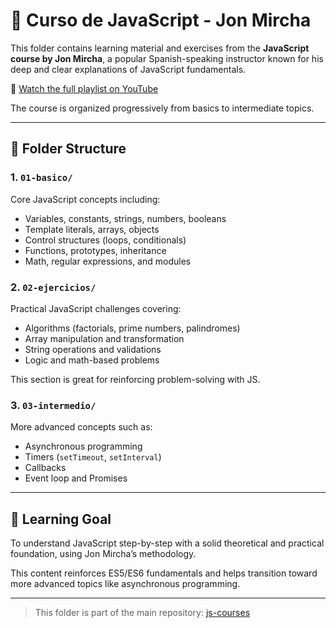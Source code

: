 # 📘 Curso de JavaScript - Jon Mircha

This folder contains learning material and exercises from the **JavaScript course by Jon Mircha**, a popular Spanish-speaking instructor known for his deep and clear explanations of JavaScript fundamentals.

🔗 [Watch the full playlist on YouTube](https://www.youtube.com/playlist?list=PLvq-jIkSeTUZ6QgYYO3MwG9EMqC-KoLXA)

The course is organized progressively from basics to intermediate topics.

---

## 📂 Folder Structure

### 1. `01-basico/`

Core JavaScript concepts including:

- Variables, constants, strings, numbers, booleans
- Template literals, arrays, objects
- Control structures (loops, conditionals)
- Functions, prototypes, inheritance
- Math, regular expressions, and modules

### 2. `02-ejercicios/`

Practical JavaScript challenges covering:

- Algorithms (factorials, prime numbers, palindromes)
- Array manipulation and transformation
- String operations and validations
- Logic and math-based problems

This section is great for reinforcing problem-solving with JS.

### 3. `03-intermedio/`

More advanced concepts such as:

- Asynchronous programming
- Timers (`setTimeout`, `setInterval`)
- Callbacks
- Event loop and Promises

---

## 🎯 Learning Goal

To understand JavaScript step-by-step with a solid theoretical and practical foundation, using Jon Mircha’s methodology.

This content reinforces ES5/ES6 fundamentals and helps transition toward more advanced topics like asynchronous programming.

---

> This folder is part of the main repository: [js-courses](https://github.com/marlonmelara/js-courses)
